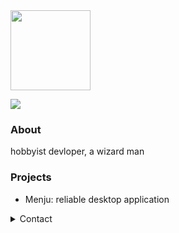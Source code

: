 <img src="[https://github.com/johainworks/johainworks/blob/12adee01f2631ee4547c3e292faaaf614cec2643/images/logo.png](https://github.com/johainworks/johainworks/blob/12adee01f2631ee4547c3e292faaaf614cec2643/images/logo.png?raw=true)" height="128">

![](https://komarev.com/ghpvc/?username=johainworks&style=flat-square)

### About
hobbyist devloper, a wizard man

### Projects
- Menju: reliable desktop application

<details>
<summary>Contact</summary>
  
  - Discord: `Johain#00339`   
  - Email: `johain@courvix.com`
</details>

